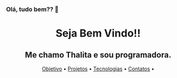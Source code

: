 ### Olá, tudo bem?? 👋

<h1 align="center">Seja Bem Vindo!!</h1>
<h2 align="center">Me chamo Thalita e sou programadora.</h2>
<p align="center">
 <a href="#Objetivo">Objetivo</a> •
 <a href="#Projetos">Projetos</a> •
 <a href="#Tecnologias">Tecnologias</a> •
 <a href="#Contatos">Contatos</a> •
</p>





